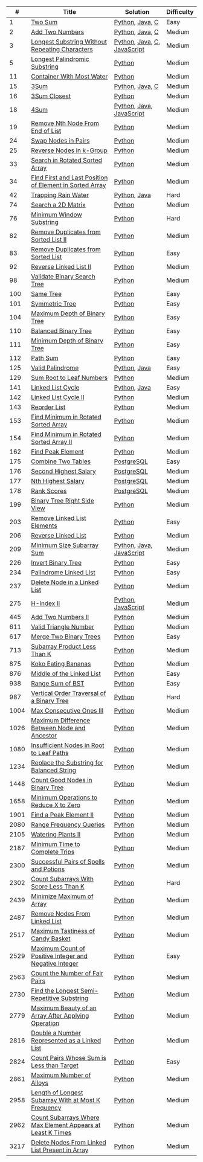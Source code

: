 | #    | Title                                                        | Solution                                                     | Difficulty |
| ---- | ------------------------------------------------------------ | ------------------------------------------------------------ | ---------- |
| 1    | [Two Sum](https://leetcode.com/problems/two-sum/description/) | [Python](https://github.com/goblin-high-priest/leetcode/blob/master/python/0001_Two_Sum.py), [Java](https://github.com/goblin-high-priest/leetcode/blob/master/java/0001_Two_Sum.java), [C](https://github.com/goblin-high-priest/leetcode/blob/master/c/0001_Two_Sum.c) | Easy       |
| 2    | [Add Two Numbers](https://leetcode.com/problems/add-two-numbers/) | [Python](https://github.com/goblin-high-priest/leetcode/blob/master/python/0002_Add_Two_Numbers.py), [Java](https://github.com/goblin-high-priest/leetcode/blob/master/java/0002_Add_Two_Numbers.java), [C](https://github.com/goblin-high-priest/leetcode/blob/master/c/0002_Add_Two_Numbers.c) | Medium     |
| 3    | [Longest Substring Without Repeating Characters](https://leetcode.com/problems/longest-substring-without-repeating-characters/) | [Python](https://github.com/goblin-high-priest/leetcode/blob/master/python/0003_%20Longest_Substring_Without_Repeating_Characters.py), [Java](https://github.com/goblin-high-priest/leetcode/blob/master/java/0003_%20Longest_Substring_Without_Repeating_Characters.java),  [C](https://github.com/goblin-high-priest/leetcode/blob/master/c/0003_%20Longest_Substring_Without_Repeating_Characters.c), [JavaScript](https://github.com/goblin-high-priest/leetcode/blob/master/javascript/0003_%20Longest_Substring_Without_Repeating_Characters.js) | Medium     |
| 5    | [Longest Palindromic Substring](https://leetcode.com/problems/longest-palindromic-substring/) | [Python](https://github.com/goblin-high-priest/leetcode/blob/master/python/0005_Longest_Palindromic_Substring.py) | Medium     |
| 11   | [Container With Most Water](https://leetcode.com/problems/container-with-most-water/) | [Python](https://github.com/goblin-high-priest/leetcode/blob/master/python/0011_Container_With_Most_Water.py) | Medium     |
| 15   | [3Sum](https://leetcode.com/problems/3sum/)                  | [Python](https://github.com/goblin-high-priest/leetcode/blob/master/python/0015_3Sum.py), [Java](https://github.com/goblin-high-priest/leetcode/blob/master/java/0015_3Sum.java), [C](https://github.com/goblin-high-priest/leetcode/blob/master/c/0015_3Sum.c) | Medium     |
| 16   | [3Sum Closest](https://leetcode.com/problems/3sum-closest/)  | [Python](https://github.com/goblin-high-priest/leetcode/blob/master/python/0016_3Sum_Closest.py) | Medium     |
| 18   | [4Sum](https://leetcode.com/problems/4sum/)                  | [Python](https://github.com/goblin-high-priest/leetcode/blob/master/python/0018_4Sum.py), [Java](https://github.com/goblin-high-priest/leetcode/blob/master/java/0018_4Sum.java), [JavaScript](https://github.com/goblin-high-priest/leetcode/blob/master/javascript/0018_4Sum.js) | Medium     |
| 19   | [Remove Nth Node From End of List](https://leetcode.com/problems/remove-nth-node-from-end-of-list/) | [Python](https://github.com/goblin-high-priest/leetcode/blob/master/python/0019_Remove_Nth_Node_From_End_of_List.py) | Medium     |
| 24   | [Swap Nodes in Pairs](https://leetcode.com/problems/swap-nodes-in-pairs/) | [Python](https://github.com/goblin-high-priest/leetcode/blob/master/python/0024_Swap_Nodes_in_Pairs.py) | Medium     |
| 25   | [Reverse Nodes in k-Group](https://leetcode.com/problems/reverse-nodes-in-k-group/) | [Python](https://github.com/goblin-high-priest/leetcode/blob/master/python/0025_Reverse_Nodes_in_k-Group.py) | Medium     |
| 33   | [Search in Rotated Sorted Array](https://leetcode.com/problems/search-in-rotated-sorted-array/) | [Python](https://github.com/goblin-high-priest/leetcode/blob/master/python/0033_Search_in_Rotated_Sorted_Array.py) | Medium     |
| 34   | [Find First and Last Position of Element in Sorted Array](https://leetcode.com/problems/find-first-and-last-position-of-element-in-sorted-array/) | [Python](https://github.com/goblin-high-priest/leetcode/blob/master/python/0034_Find_First_and_Last_Position_of_Element_in_Sorted_Array.py) | Medium     |
| 42   | [Trapping Rain Water](https://leetcode.com/problems/trapping-rain-water/) | [Python](https://github.com/goblin-high-priest/leetcode/blob/master/python/0042_Trapping_Rain_Water.py), [Java](https://github.com/goblin-high-priest/leetcode/blob/master/java/0042_Trapping_Rain_Water.java) | Hard       |
| 74   | [Search a 2D Matrix](https://leetcode.com/problems/search-a-2d-matrix/) | [Python](https://github.com/goblin-high-priest/leetcode/blob/master/python/0074_Search_a_2D_Matrix.py) | Medium     |
| 76   | [Minimum Window Substring](https://leetcode.com/problems/minimum-window-substring/) | [Python](https://github.com/goblin-high-priest/leetcode/blob/master/python/0076_Minimum_Window_Substring.py) | Hard       |
| 82   | [Remove Duplicates from Sorted List II](https://leetcode.com/problems/remove-duplicates-from-sorted-list-ii/) | [Python](https://github.com/goblin-high-priest/leetcode/blob/master/python/0082_Remove_Duplicates_from_Sorted_List_II.py) | Medium     |
| 83   | [Remove Duplicates from Sorted List](https://leetcode.com/problems/remove-duplicates-from-sorted-list/) | [Python](https://github.com/goblin-high-priest/leetcode/blob/master/python/0083_Remove_Duplicates_from_Sorted_List.py) | Easy       |
| 92   | [Reverse Linked List II](https://leetcode.com/problems/reverse-linked-list-ii/) | [Python](https://github.com/goblin-high-priest/leetcode/blob/master/python/0092_Reverse_Linked_List_II.py) | Medium     |
| 98   | [Validate Binary Search Tree](https://leetcode.com/problems/validate-binary-search-tree/) | [Python](https://github.com/goblin-high-priest/leetcode/blob/master/python/0098_Validate_Binary_Search_Tree.py) | Medium     |
| 100  | [Same Tree](https://leetcode.com/problems/same-tree/)        | [Python](https://github.com/goblin-high-priest/leetcode/blob/master/python/0100_Same_Tree.py) | Easy       |
| 101  | [Symmetric Tree](https://leetcode.com/problems/symmetric-tree/) | [Python](https://github.com/goblin-high-priest/leetcode/blob/master/python/0101_Symmetric_Tree.py) | Easy       |
| 104  | [Maximum Depth of Binary Tree](https://leetcode.com/problems/maximum-depth-of-binary-tree/) | [Python](https://github.com/goblin-high-priest/leetcode/blob/master/python/0104_Maximum_Depth_of_Binary_Tree.py) | Easy       |
| 110  | [Balanced Binary Tree](https://leetcode.com/problems/balanced-binary-tree/) | [Python](https://github.com/goblin-high-priest/leetcode/blob/master/python/0110_Balanced_Binary_Tree.py) | Easy       |
| 111  | [Minimum Depth of Binary Tree](https://leetcode.com/problems/minimum-depth-of-binary-tree/) | [Python](https://github.com/goblin-high-priest/leetcode/blob/master/python/0111_Minimum_Depth_of_Binary_Tree.py) | Easy       |
| 112  | [Path Sum](https://leetcode.com/problems/path-sum/)          | [Python](https://github.com/goblin-high-priest/leetcode/blob/master/python/0112_Path_Sum.py) | Easy       |
| 125  | [Valid Palindrome](https://leetcode.com/problems/valid-palindrome/) | [Python](https://github.com/goblin-high-priest/leetcode/blob/master/python/0125_Valid_Palindrome.py), [Java](https://github.com/goblin-high-priest/leetcode/blob/master/java/0125_Valid_Palindrome.java) | Easy       |
| 129  | [Sum Root to Leaf Numbers](https://leetcode.com/problems/sum-root-to-leaf-numbers/) | [Python](https://github.com/goblin-high-priest/leetcode/blob/master/python/0129_Sum_Root_to_Leaf_Numbers.py) | Medium     |
| 141  | [Linked List Cycle](https://leetcode.com/problems/linked-list-cycle/) | [Python](https://github.com/goblin-high-priest/leetcode/blob/master/python/0141_Linked_List_Cycle.py), [Java](https://github.com/goblin-high-priest/leetcode/blob/master/java/0141_Linked_List_Cycle.java) | Easy       |
| 142  | [Linked List Cycle II](https://leetcode.com/problems/linked-list-cycle-ii/) | [Python](https://github.com/goblin-high-priest/leetcode/blob/master/python/0142_Linked_List_Cycle_II.py) | Medium     |
| 143  | [Reorder List](https://leetcode.com/problems/reorder-list/)  | [Python](https://github.com/goblin-high-priest/leetcode/blob/master/python/0143_Reorder_List.py) | Medium     |
| 153  | [Find Minimum in Rotated Sorted Array](https://leetcode.com/problems/find-minimum-in-rotated-sorted-array/) | [Python](https://github.com/goblin-high-priest/leetcode/blob/master/python/0153_Find_Minimum_in_Rotated_Sorted_Array.py) | Medium     |
| 154  | [Find Minimum in Rotated Sorted Array II](https://leetcode.com/problems/find-minimum-in-rotated-sorted-array-ii/) | [Python](https://github.com/goblin-high-priest/leetcode/blob/master/python/0154_Find_Minimum_in_Rotated_Sorted_Array_II.py) | Medium     |
| 162  | [Find Peak Element](https://leetcode.com/problems/find-peak-element/) | [Python](https://github.com/goblin-high-priest/leetcode/blob/master/python/0162_Find_Peak_Element.py) | Medium     |
| 175  | [Combine Two Tables](https://leetcode.com/problems/combine-two-tables/) | [PostgreSQL](https://github.com/goblin-high-priest/leetcode/blob/master/postgresql/0175_Combine_Two_Tables.sql) | Easy       |
| 176  | [Second Highest Salary](https://leetcode.com/problems/second-highest-salary/) | [PostgreSQL](https://github.com/goblin-high-priest/leetcode/blob/master/postgresql/0176_Second_Highest_Salary.sql) | Medium     |
| 177  | [Nth Highest Salary](https://leetcode.com/problems/nth-highest-salary/) | [PostgreSQL](https://github.com/goblin-high-priest/leetcode/blob/master/postgresql/0177_Nth_Highest_Salary.sql) | Medium     |
| 178  | [Rank Scores](https://leetcode.com/problems/rank-scores/)    | [PostgreSQL](https://github.com/goblin-high-priest/leetcode/blob/master/postgresql/0178_Rank_Scores.sql) | Medium     |
| 199  | [Binary Tree Right Side View](https://leetcode.com/problems/binary-tree-right-side-view/) | [Python](https://github.com/goblin-high-priest/leetcode/blob/master/python/0199_Binary_Tree_Right_Side_View.py) | Medium     |
| 203  | [Remove Linked List Elements](https://leetcode.com/problems/remove-linked-list-elements/) | [Python](https://github.com/goblin-high-priest/leetcode/blob/master/python/0203_Remove_Linked_List_Elements.py) | Easy       |
| 206  | [Reverse Linked List](https://leetcode.com/problems/reverse-linked-list/) | [Python](https://github.com/goblin-high-priest/leetcode/blob/master/python/0206_Reverse_Linked_List.py) | Medium     |
| 209  | [Minimum Size Subarray Sum](https://leetcode.com/problems/minimum-size-subarray-sum/) | [Python](https://github.com/goblin-high-priest/leetcode/blob/master/python/0209_Minimum_Size_Subarray_Sum.py), [Java](https://github.com/goblin-high-priest/leetcode/blob/master/java/0209_Minimum_Size_Subarray_Sum.java), [JavaScript](https://github.com/goblin-high-priest/leetcode/blob/master/javascript/0209_Minimum_Size_Subarray_Sum.js) | Medium     |
| 226  | [Invert Binary Tree](https://leetcode.com/problems/invert-binary-tree/) | [Python](https://github.com/goblin-high-priest/leetcode/blob/master/python/0226_Invert_Binary_Tree.py) | Easy       |
| 234  | [Palindrome Linked List](https://leetcode.com/problems/palindrome-linked-list/) | [Python](https://github.com/goblin-high-priest/leetcode/blob/master/python/0234_Palindrome_Linked_List.py) | Easy       |
| 237  | [Delete Node in a Linked List](https://leetcode.com/problems/delete-node-in-a-linked-list/) | [Python](https://github.com/goblin-high-priest/leetcode/blob/master/python/0237_Delete_Node_in_a_Linked_List.py) | Medium     |
| 275  | [H-Index II](https://leetcode.com/problems/h-index-ii/)      | [Python](https://github.com/goblin-high-priest/leetcode/blob/master/python/0275_H-Index_II.py), [JavaScript](https://github.com/goblin-high-priest/leetcode/blob/master/javascript/0275_H-Index_II.js) | Medium     |
| 445  | [Add Two Numbers II](https://leetcode.com/problems/add-two-numbers-ii/) | [Python](https://github.com/goblin-high-priest/leetcode/blob/master/python/0445_Add_Two_Numbers_II.py) | Medium     |
| 611  | [Valid Triangle Number](https://leetcode.com/problems/valid-triangle-number/) | [Python](https://github.com/goblin-high-priest/leetcode/blob/master/python/0611_Valid_Triangle_Number.py) | Medium     |
| 617  | [Merge Two Binary Trees](https://leetcode.com/problems/merge-two-binary-trees/) | [Python](https://github.com/goblin-high-priest/leetcode/blob/master/python/0617_Merge_Two_Binary_Trees.py) | Easy       |
| 713  | [Subarray Product Less Than K](https://leetcode.com/problems/subarray-product-less-than-k/) | [Python](https://github.com/goblin-high-priest/leetcode/blob/master/python/0713_Subarray_Product_Less_Than_K.py) | Medium     |
| 875  | [Koko Eating Bananas](https://leetcode.com/problems/koko-eating-bananas/) | [Python](https://github.com/goblin-high-priest/leetcode/blob/master/python/0875_Koko_Eating_Bananas.py) | Medium     |
| 876  | [Middle of the Linked List](https://leetcode.com/problems/middle-of-the-linked-list/) | [Python](https://github.com/goblin-high-priest/leetcode/blob/master/python/0876_Middle_of_the_Linked_List.py) | Easy       |
| 938  | [Range Sum of BST](https://leetcode.com/problems/range-sum-of-bst/) | [Python](https://github.com/goblin-high-priest/leetcode/blob/master/python/0938_Range_Sum_of_BST.py) | Easy       |
| 987  | [Vertical Order Traversal of a Binary Tree](https://leetcode.com/problems/vertical-order-traversal-of-a-binary-tree/) | [Python](https://github.com/goblin-high-priest/leetcode/blob/master/python/0987_Vertical_Order_Traversal_of_a_Binary_Tree.py) | Hard       |
| 1004 | [Max Consecutive Ones III](https://leetcode.com/problems/max-consecutive-ones-iii/) | [Python](https://github.com/goblin-high-priest/leetcode/blob/master/python/1004_Max_Consecutive_Ones_III.py) | Medium     |
| 1026 | [Maximum Difference Between Node and Ancestor](https://leetcode.com/problems/maximum-difference-between-node-and-ancestor/) | [Python](https://github.com/goblin-high-priest/leetcode/blob/master/python/1026_Maximum_Difference_Between_Node_and_Ancestor.py) | Medium     |
| 1080 | [Insufficient Nodes in Root to Leaf Paths](https://leetcode.com/problems/insufficient-nodes-in-root-to-leaf-paths/) | [Python](https://github.com/goblin-high-priest/leetcode/blob/master/python/1080_Insufficient_Nodes_in_Root_to_Leaf_Paths.py) | Medium     |
| 1234 | [Replace the Substring for Balanced String](https://leetcode.com/problems/replace-the-substring-for-balanced-string/) | [Python](https://github.com/goblin-high-priest/leetcode/blob/master/python/1234_Replace_the_Substring_for_Balanced_String.py) | Medium     |
| 1448 | [Count Good Nodes in Binary Tree](https://leetcode.com/problems/count-good-nodes-in-binary-tree/) | [Python](https://github.com/goblin-high-priest/leetcode/blob/master/python/1448_Count_Good_Nodes_in_Binary_Tree.py) | Medium     |
| 1658 | [Minimum Operations to Reduce X to Zero](https://leetcode.com/problems/minimum-operations-to-reduce-x-to-zero/) | [Python](https://github.com/goblin-high-priest/leetcode/blob/master/python/1658_Minimum_Operations_to_Reduce_X_to_Zero.py) | Medium     |
| 1901 | [Find a Peak Element II](https://leetcode.com/problems/find-a-peak-element-ii/) | [Python](https://github.com/goblin-high-priest/leetcode/blob/master/python/1901_Find_a_Peak_Element_II.py) | Medium     |
| 2080 | [Range Frequency Queries](https://leetcode.com/problems/range-frequency-queries/) | [Python](https://github.com/goblin-high-priest/leetcode/blob/master/python/2080_Range_Frequency_Queries.py) | Medium     |
| 2105 | [Watering Plants II](https://leetcode.com/problems/watering-plants-ii/) | [Python](https://github.com/goblin-high-priest/leetcode/blob/master/python/2105_Watering_Plants_II.py) | Medium     |
| 2187 | [Minimum Time to Complete Trips](https://leetcode.com/problems/minimum-time-to-complete-trips/) | [Python](https://github.com/goblin-high-priest/leetcode/blob/master/python/2187_Minimum_Time_to_Complete_Trips.py) | Medium     |
| 2300 | [Successful Pairs of Spells and Potions](https://leetcode.com/problems/successful-pairs-of-spells-and-potions/) | [Python](https://github.com/goblin-high-priest/leetcode/blob/master/python/2300_Successful_Pairs_of_Spells_and_Potions.py) | Medium     |
| 2302 | [Count Subarrays With Score Less Than K](https://leetcode.com/problems/count-subarrays-with-score-less-than-k/) | [Python](https://github.com/goblin-high-priest/leetcode/blob/master/python/2302_Count_Subarrays_With_Score_Less_Than_K.py) | Hard       |
| 2439 | [Minimize Maximum of Array](https://leetcode.com/problems/minimize-maximum-of-array/) | [Python](https://github.com/goblin-high-priest/leetcode/blob/master/python/2439_Minimize_Maximum_of_Array.py) | Medium     |
| 2487 | [Remove Nodes From Linked List](https://leetcode.com/problems/remove-nodes-from-linked-list/) | [Python](https://github.com/goblin-high-priest/leetcode/blob/master/python/2487_Remove_Nodes_From_Linked_List.py) | Medium     |
| 2517 | [Maximum Tastiness of Candy Basket](https://leetcode.com/problems/maximum-tastiness-of-candy-basket/) | [Python](https://github.com/goblin-high-priest/leetcode/blob/master/python/2517_Maximum_Tastiness_of_Candy_Basket.py) | Medium     |
| 2529 | [Maximum Count of Positive Integer and Negative Integer](https://leetcode.com/problems/maximum-count-of-positive-integer-and-negative-integer/) | [Python](https://github.com/goblin-high-priest/leetcode/blob/master/python/2529_Maximum_Count_of_Positive_Integer_and_Negative_Integer.py) | Easy       |
| 2563 | [Count the Number of Fair Pairs](https://leetcode.com/problems/count-the-number-of-fair-pairs/) | [Python](https://github.com/goblin-high-priest/leetcode/blob/master/python/2563_Count_the_Number_of_Fair_Pairs.py) | Medium     |
| 2730 | [Find the Longest Semi-Repetitive Substring](https://leetcode.com/problems/find-the-longest-semi-repetitive-substring/) | [Python](https://github.com/goblin-high-priest/leetcode/blob/master/python/2730_Find_the_Longest_Semi-Repetitive_Substring.py) | Medium     |
| 2779 | [Maximum Beauty of an Array After Applying Operation](https://leetcode.com/problems/maximum-beauty-of-an-array-after-applying-operation/) | [Python](https://github.com/goblin-high-priest/leetcode/blob/master/python/2779_Maximum_Beauty_of_an_Array_After_Applying_Operation.py) | Medium     |
| 2816 | [Double a Number Represented as a Linked List](https://leetcode.com/problems/double-a-number-represented-as-a-linked-list/) | [Python](https://github.com/goblin-high-priest/leetcode/blob/master/python/2816_Double_a_Number_Represented_as_a_Linked_List.py) | Medium     |
| 2824 | [Count Pairs Whose Sum is Less than Target](https://leetcode.com/problems/count-pairs-whose-sum-is-less-than-target/) | [Python](https://github.com/goblin-high-priest/leetcode/blob/master/python/2824_Count_Pairs_Whose_Sum_is_Less_than_Target.py) | Easy       |
| 2861 | [Maximum Number of Alloys](https://leetcode.com/problems/maximum-number-of-alloys/) | [Python](https://github.com/goblin-high-priest/leetcode/blob/master/python/2861_Maximum_Number_of_Alloys.py) | Medium     |
| 2958 | [Length of Longest Subarray With at Most K Frequency](https://leetcode.com/problems/length-of-longest-subarray-with-at-most-k-frequency/) | [Python](https://github.com/goblin-high-priest/leetcode/blob/master/python/2958_Length_of_Longest_Subarray_With_at_Most_K_Frequency.py) | Medium     |
| 2962 | [Count Subarrays Where Max Element Appears at Least K Times](https://leetcode.com/problems/count-subarrays-where-max-element-appears-at-least-k-times/) | [Python](https://github.com/goblin-high-priest/leetcode/blob/master/python/2962_Count_Subarrays_Where_Max_Element_Appears_at_Least_K_Times.py) | Medium     |
| 3217 | [Delete Nodes From Linked List Present in Array](https://leetcode.com/problems/delete-nodes-from-linked-list-present-in-array/) | [Python](https://github.com/goblin-high-priest/leetcode/blob/master/python/3217_Delete_Nodes_From_Linked_List_Present_in_Array.py) | Medium     |



